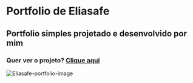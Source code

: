 # Portfolio de Eliasafe
## Portfolio simples projetado e desenvolvido por mim
### Quer ver o projeto? <a href="https://eliasafecode.github.io/Eliasafe-portfolio/index.html">Clique aqui</a>
![Eliasafe-portfolio-image](https://github.com/user-attachments/assets/1d5eb4a3-525a-424d-92ae-8ee5305876aa)
